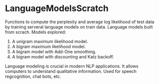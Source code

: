 # LanguageModelsScratch

Functions to compute the perplexity and average log likelihood of test data by training serveral language models on train data. Language models built from scrach. Models explored:

1. A unigram maximum likelihood model.
2. A bigram maximum likelihood model.
3. A bigram model with Add-One smoothing.
4. A bigram model with discounting and Katz backoff. 

Language modeling is crucial in modern NLP applications. It allows computers to understand qualitative information. Used for speech regcognition, chat bots, etc. 
